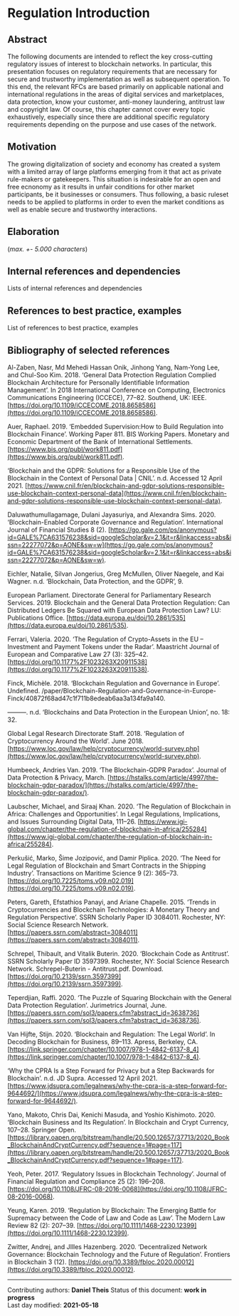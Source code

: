 # Regulation Introduction

## Abstract

The following documents are intended to reflect the key cross-cutting regulatory issues of interest to blockchain networks. In particular, this presentation focuses on regulatory requirements that are necessary for secure and trustworthy implementation as well as subsequent operation. To this end, the relevant RFCs are based primarily on applicable national and international regulations in the areas of digital services and marketplaces, data protection, know your customer, anti-money laundering, antitrust law and copyright law. Of course, this chapter cannot cover every topic exhaustively, especially since there are additional specific regulatory requirements depending on the purpose and use cases of the network.
    
## Motivation

The growing digitalization of society and economy has created a system with a limited array of large platforms emerging from it that act as private rule-makers or gatekeepers. This situation is indesirable for an open and free ecnonomy as it results in unfair conditions for other market participants, be it businesses or consumers. Thus following, a basic ruleset needs to be applied to platforms in order to even the market conditions as well as enable secure and trustworthy interactions.
    
## Elaboration

(*max. +- 5.000 characters*)
    
## Internal references and dependencies

Lists of internal references and dependencies 
    
## References to best practice, examples  

List of references to best practice, examples 
	
## Bibliography of selected references

Al-Zaben, Nasr, Md Mehedi Hassan Onik, Jinhong Yang, Nam-Yong Lee, and Chul-Soo Kim. 2018. ‘General Data Protection Regulation Complied Blockchain Architecture for Personally Identifiable Information Management’. In 2018 International Conference on Computing, Electronics   Communications Engineering (ICCECE), 77–82. Southend, UK: IEEE. [https://doi.org/10.1109/iCCECOME.2018.8658586](https://doi.org/10.1109/iCCECOME.2018.8658586).

Auer, Raphael. 2019. ‘Embedded Supervision:How to Build Regulation into Blockchain Finance’. Working Paper 811. BIS Working Papers. Monetary and Economic Department of the Bank of International Settlements. [https://www.bis.org/publ/work811.pdf](https://www.bis.org/publ/work811.pdf).

‘Blockchain and the GDPR: Solutions for a Responsible Use of the Blockchain in the Context of Personal Data | CNIL’. n.d. Accessed 12 April 2021. [https://www.cnil.fr/en/blockchain-and-gdpr-solutions-responsible-use-blockchain-context-personal-data](https://www.cnil.fr/en/blockchain-and-gdpr-solutions-responsible-use-blockchain-context-personal-data).

Daluwathumullagamage, Dulani Jayasuriya, and Alexandra Sims. 2020. ‘Blockchain-Enabled Corporate Governance and Regulation’. International Journal of Financial Studies 8 (2). [https://go.gale.com/ps/anonymous?id=GALE%7CA631576238&sid=googleScholar&v=2.1&it=r&linkaccess=abs&issn=22277072&p=AONE&sw=w](https://go.gale.com/ps/anonymous?id=GALE%7CA631576238&sid=googleScholar&v=2.1&it=r&linkaccess=abs&issn=22277072&p=AONE&sw=w).

Eichler, Natalie, Silvan Jongerius, Greg McMullen, Oliver Naegele, and Kai Wagner. n.d. ‘Blockchain, Data Protection, and the GDPR’, 9.

European Parliament. Directorate General for Parliamentary Research Services. 2019. Blockchain and the General Data Protection Regulation: Can Distributed Ledgers Be Squared with European Data Protection Law? LU: Publications Office. [https://data.europa.eu/doi/10.2861/535](https://data.europa.eu/doi/10.2861/535).

Ferrari, Valeria. 2020. ‘The Regulation of Crypto-Assets in the EU – Investment and Payment Tokens under the Radar’. Maastricht Journal of European and Comparative Law 27 (3): 325–42. [https://doi.org/10.1177%2F1023263X20911538](https://doi.org/10.1177%2F1023263X20911538).

Finck, Michèle. 2018. ‘Blockchain Regulation and Governance in Europe’. Undefined. /paper/Blockchain-Regulation-and-Governance-in-Europe-Finck/40872f68ad47c1f711b8edeab6aa3a134fa9a140.

———. n.d. ‘Blockchains and Data Protection in the European Union’, no. 18: 32.

Global Legal Research Directorate Staff. 2018. ‘Regulation of Cryptocurrency Around the World’. June 2018. [https://www.loc.gov/law/help/cryptocurrency/world-survey.php](https://www.loc.gov/law/help/cryptocurrency/world-survey.php).

Humbeeck, Andries Van. 2019. ‘The Blockchain-GDPR Paradox’. Journal of Data Protection & Privacy, March. [https://hstalks.com/article/4997/the-blockchain-gdpr-paradox/](https://hstalks.com/article/4997/the-blockchain-gdpr-paradox/).

Laubscher, Michael, and Siraaj Khan. 2020. ‘The Regulation of Blockchain in Africa: Challenges and Opportunities’. In Legal Regulations, Implications, and Issues Surrounding Digital Data, 111–26. [https://www.igi-global.com/chapter/the-regulation-of-blockchain-in-africa/255284](https://www.igi-global.com/chapter/the-regulation-of-blockchain-in-africa/255284).

Perkušić, Marko, Šime Jozipović, and Damir Piplica. 2020. ‘The Need for Legal Regulation of Blockchain and Smart Contracts in the Shipping Industry’. Transactions on Maritime Science 9 (2): 365–73. [https://doi.org/10.7225/toms.v09.n02.019](https://doi.org/10.7225/toms.v09.n02.019).

Peters, Gareth, Efstathios Panayi, and Ariane Chapelle. 2015. ‘Trends in Cryptocurrencies and Blockchain Technologies: A Monetary Theory and Regulation Perspective’. SSRN Scholarly Paper ID 3084011. Rochester, NY: Social Science Research Network. [https://papers.ssrn.com/abstract=3084011](https://papers.ssrn.com/abstract=3084011).

Schrepel, Thibault, and Vitalik Buterin. 2020. ‘Blockchain Code as Antitrust’. SSRN Scholarly Paper ID 3597399. Rochester, NY: Social Science Research Network. Schrepel-Buterin - Antitrust.pdf. Download. [https://doi.org/10.2139/ssrn.3597399](https://doi.org/10.2139/ssrn.3597399).

Teperdjian, Raffi. 2020. ‘The Puzzle of Squaring Blockchain with the General Data Protection Regulation’. Jurimetrics Journal, June. [https://papers.ssrn.com/sol3/papers.cfm?abstract_id=3638736](https://papers.ssrn.com/sol3/papers.cfm?abstract_id=3638736).

Van Hijfte, Stijn. 2020. ‘Blockchain and Regulation: The Legal World’. In Decoding Blockchain for Business, 89–113. Apress, Berkeley, CA. [https://link.springer.com/chapter/10.1007/978-1-4842-6137-8_4](https://link.springer.com/chapter/10.1007/978-1-4842-6137-8_4).

‘Why the CPRA Is a Step Forward for Privacy but a Step Backwards for Blockchain’. n.d. JD Supra. Accessed 12 April 2021. [https://www.jdsupra.com/legalnews/why-the-cpra-is-a-step-forward-for-9644692/](https://www.jdsupra.com/legalnews/why-the-cpra-is-a-step-forward-for-9644692/).

Yano, Makoto, Chris Dai, Kenichi Masuda, and Yoshio Kishimoto. 2020. ‘Blockchain Business and Its Regulation’. In Blockchain and Crypt Currency, 107–28. Springer Open. [https://library.oapen.org/bitstream/handle/20.500.12657/37713/2020_Book_BlockchainAndCryptCurrency.pdf?sequence=1#page=117](https://library.oapen.org/bitstream/handle/20.500.12657/37713/2020_Book_BlockchainAndCryptCurrency.pdf?sequence=1#page=117).

Yeoh, Peter. 2017. ‘Regulatory Issues in Blockchain Technology’. Journal of Financial Regulation and Compliance 25 (2): 196–208. [https://doi.org/10.1108/JFRC-08-2016-0068](https://doi.org/10.1108/JFRC-08-2016-0068).

Yeung, Karen. 2019. ‘Regulation by Blockchain: The Emerging Battle for Supremacy between the Code of Law and Code as Law’. The Modern Law Review 82 (2): 207–39. [https://doi.org/10.1111/1468-2230.12399](https://doi.org/10.1111/1468-2230.12399).

Zwitter, Andrej, and JIlles Hazenberg. 2020. ‘Decentralized Network Governance: Blockchain Technology and the Future of Regulation’. Frontiers in Blockchain 3 (12). [https://doi.org/10.3389/fbloc.2020.00012](https://doi.org/10.3389/fbloc.2020.00012).

________

Contributing authors: **Daniel Theis**
Status of this document: **work in progress**  
Last day modified: **2021-05-18**